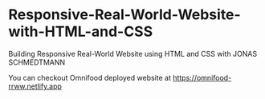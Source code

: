 # Responsive-Real-World-Website-with-HTML-and-CSS
Building Responsive Real-World Website using HTML and CSS  with JONAS SCHMEDTMANN

You can checkout Omnifood deployed website at https://omnifood-rrww.netlify.app
